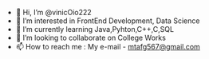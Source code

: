 - 👋 Hi, I’m @vinicOio222
- 👀 I’m interested in FrontEnd Development, Data Science
- 🌱 I’m currently learning Java,Pyhton,C++,C,SQL
- 💞️ I’m looking to collaborate on College Works
- 📫 How to reach me : My e-mail - mtafg567@gmail.com

<!---
vinicOio222/vinicOio222 is a ✨ special ✨ repository because its `README.md` (this file) appears on your GitHub profile.
You can click the Preview link to take a look at your changes.
--->
